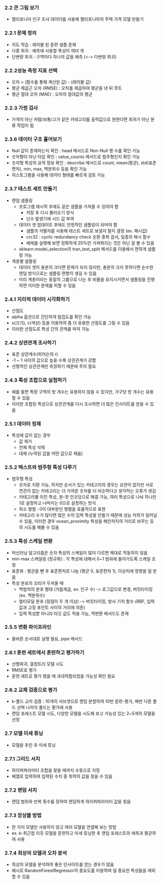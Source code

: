 ### 2.2 큰 그림 보기
- 캘리포니아 인구 조사 데이터를 사용해 캘리포니아의 주택 가격 모델 만들기
### 2.2.1 문제 정의
- 지도 학습 : 레이블 된 훈련 샘플 존재
- 다중 회귀 : 예측에 사용할 특성이 여러 개
- 단변량 회귀 : 구역마다 하나의 값을 예측 (<-> 다변량 회귀)
### 2.2.2성능 측정 지표 선택
- 오차 = (함수를 통해 계산된 값) - (레이블 값)
- 평균 제곱근 오차 (RMSE) : 오차를 제곱하여 평균을 낸 뒤 루트
- 평균 절대 오차 (MAE) : 오차의 절대값의 평균
### 2.2.3 가정 검사
- 가격이 아닌 저렴/보통/고가 같은 카테고리를 출력값으로 원한다면 회귀가 아닌 분류 작업이 됨
### 2.3.6 데이터 구조 훑어보기
- Null 값이 존재하는지 확인 : head 메서드로 Non-Null 행 수를 확인 가능
- 숫자형이 아닌 타입 확인 : value_counts 메서드로 범주형인지 확인 가능
- 숫자형 특성의 요약 정보 확인 : describe 메서드로 count, mean(평균), std(표준편차), min, max, 백분위수 등을 확인 가능
- 히스토그램을 사용해 데이터 형태를 빠르게 검토 가능
### 2.3.7 테스트 세트 만들기
- 랜덤 샘플링
  - 프로그램 재시작 후에도 같은 샘플을 가져올 수 있어야 함
    - 저장 후 다시 불러오기 방식
    - 난수 발생기에 시드 값 부여
  - 데이터 셋 업데이트 후에도 안정적인 샘플링이 되어야 함
    - 샘플의 식별자를 사용해 테스트 세트로 보낼지 말지 결정 (ex. 해시값)
    - crc32 : cyclic redundancy check 순환 중복 검사, 일종의 해시 함수
    - 예제를 실행해 보면 정확하게 20%만 가져와지는 것은 아닌 걸 볼 수 있음
  - sklearn.model_selection의 tran_test_split 메서드를 이용해서 편하게 샘플링 가능
- 계층별 샘플링
  - 데이터 셋이 충분히 크다면 문제가 되지 않지만, 충분히 크지 못하다면 순수한 랜덤 방식으로는 샘플링 편향이 생길 수 있음
  - 미리 계층이라는 동질의 그룹으로 나눈 후 비율을 유지시키면서 샘플링을 진행하면 이러한 문제를 피할 수 있음
### 2.4.1 지리적 데이터 시각화하기
- 산점도
- alpha 옵션으로 간단하게 밀집도를 확인 가능
- s(크기), c(색상) 등을 이용하여 좀 더 유용한 산점도를 그릴 수 있음
- 이러한 산점도로 특성 간의 관계를 파악 가능
### 2.4.2 상관관계 조사하기
- 표준 상관계수(피어슨의 r)
- -1 ~ 1 사이의 값으로 높을 수록 상관관계가 강함
- 선형적인 상관관계만 측정하기 때문에 주의 필요
### 2.4.3 특성 조합으로 실험하기
- 예를 들면 특정 구역의 방 개수는 유용하지 않을 수 있지만, 가구당 방 개수는 유용할 수 있음
- 이러한 조합된 특성으로 상관관계를 다시 조사하면 더 많은 인사이트를 얻을 수 있음
### 2.5.1 데이터 정제
- 특성에 값이 없는 경우
  - 값 제거
  - 전체 특성 삭제
  - 대체 (누락된 값을 어떤 값으로 채움)
### 2.5.2 텍스트와 범주형 특성 다루기
- 범주형 특성
  - 숫자로 치환 가능, 하지만 순서가 있는 카테고리의 경우는 상관이 없지만 서로 연관이 없는 카테고리는 더 가까운 숫자를 더 비슷하다고 생각하는 오류가 생김
  - 카테고리별 이진 특성, 원-핫 인코딩으로 해결 가능, 여러 특성으로 나눠 하나만 1로 설정하고 나머지는 0으로 설정하는 방식
  - 희소 행렬 : 0이 대부분인 행렬을 효율적으로 표현
  - 카테고리 수가 많다면 많은 수의 입력 특성을 만들기 때문에 성능 저하가 일어날 수 있음, 이러한 경우 ocean_proximity 특성을 해안까지의 거리로 바꾸는 등의 시도를 해볼 수 있음
### 2.5.3 특성 스케일 변환
- 머신러닝 알고리즘은 숫자 특성의 스케일이 많이 다르면 제대로 작동하지 않음
- min-max 스케일링 (정규화) : 각 특성에 대해서 0~1 범위에 들어가도록 스케일 조정
- 표준화 : 평균을 뺀 후 표준편차로 나눔 (평균 0, 표준편차 1), 이상치에 영향을 덜 받음
- 특성 분포의 꼬리가 두꺼울 때
  - 멱법칙의 분포 형태 (거듭제곱, ex. 인구 수) -> 로그값으로 변경, 버킷타이징 (ex. 백분위수)
  - 멀티모달 분포 (정점이 두 개 이상) -> 버킷타이징, 방사 기저 함수 (RBF, 입력값과 고정 포인트 사이의 거리에 의존)
  - 입력 특성뿐 아니라 타깃 값도 적용 가능, 역변환 메서드도 존재
### 2.5.5 변환 파이프라인
- 올바른 순서대로 실행 필요, pipe 메서드
### 2.6.1 훈련 세트에서 훈련하고 평가하기
- 선형회귀, 결정트리 모델 시도
- RMSE로 평가
- 훈련 세트로 평가 했을 때 과대적합되었을 가능성 확인 필요
### 2.6.2 교체 검증으로 평가
- k-폴드 교차 검증 : 10개의 서브셋으로 랜덤 분할하여 10번 훈련-평가, 매번 다른 폴드 선택 나머지 폴드는 평가에 사용
- 랜덤 포레스트 모델 시도, 다양한 모델을 시도해 보고 가능성 있는 2~5개의 모델을 선정
### 2.7 모델 미세 튜닝
- 모델을 추린 후 미세 튜닝
### 2.7.1 그리드 서치
- 하이퍼파라미터 조합을 찾을 때까지 수동으로 지정
- 배열로 입력하여 입력된 수치 중 최적의 값을 찾을 수 있음
### 2.7.2 랜덤 서치
- 랜덤 범위와 반복 횟수를 정하여 랜덤하게 하이퍼파라미터 값을 찾음
### 2.7.3 앙상블 방법
- 한 가지 모델만 사용하지 않고 여러 모델을 연결해 보는 방법
- ex. k-최근접 이웃 모델을 훈련하고 미세 튜닝한 후 랜덤 포레스트의 에측과 평균하여 사용
### 2.7.4 최상의 모델과 오차 분석
- 최상의 모델을 분석하여 좋은 인사이트를 얻는 경우가 많음
- 예시로 RandomForestRegressor의 중요도를 이용하여 덜 중요한 특성들을 제외할 수 있음
